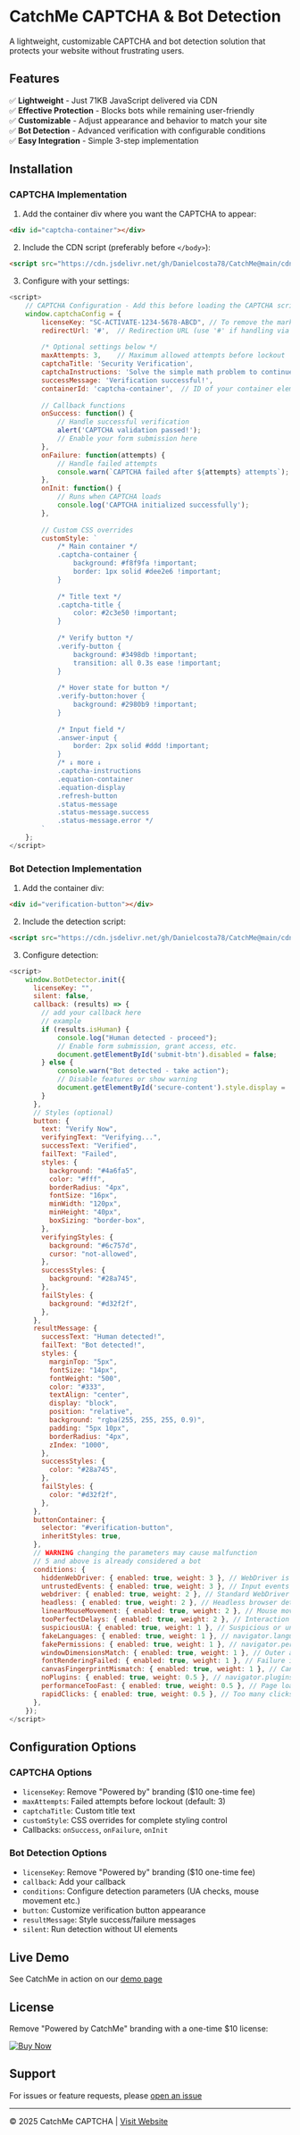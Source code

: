 # CatchMe CAPTCHA & Bot Detection

A lightweight, customizable CAPTCHA and bot detection solution that protects your website without frustrating users.

## Features

✅ **Lightweight** - Just 71KB JavaScript delivered via CDN  
✅ **Effective Protection** - Blocks bots while remaining user-friendly  
✅ **Customizable** - Adjust appearance and behavior to match your site  
✅ **Bot Detection** - Advanced verification with configurable conditions  
✅ **Easy Integration** - Simple 3-step implementation  

## Installation

### CAPTCHA Implementation

1. Add the container div where you want the CAPTCHA to appear:
```html
<div id="captcha-container"></div>
```

2. Include the CDN script (preferably before `</body>`):
```html
<script src="https://cdn.jsdelivr.net/gh/Danielcosta78/CatchMe@main/cdn/captcha.js"></script>
```

3. Configure with your settings:
```javascript
<script>
    // CAPTCHA Configuration - Add this before loading the CAPTCHA script
    window.captchaConfig = {
        licenseKey: "SC-ACTIVATE-1234-5678-ABCD", // To remove the mark Powered by CatchMe
        redirectUrl: '#',  // Redirection URL (use '#' if handling via callback)
        
        /* Optional settings below */
        maxAttempts: 3,    // Maximum allowed attempts before lockout
        captchaTitle: 'Security Verification',
        captchaInstructions: 'Solve the simple math problem to continue',
        successMessage: 'Verification successful!',
        containerId: 'captcha-container',  // ID of your container element
        
        // Callback functions
        onSuccess: function() {
            // Handle successful verification
            alert('CAPTCHA validation passed!');
            // Enable your form submission here
        },
        onFailure: function(attempts) {
            // Handle failed attempts
            console.warn(`CAPTCHA failed after ${attempts} attempts`);
        },
        onInit: function() {
            // Runs when CAPTCHA loads
            console.log('CAPTCHA initialized successfully');
        },
        
        // Custom CSS overrides
        customStyle: `
            /* Main container */
            .captcha-container {
                background: #f8f9fa !important;
                border: 1px solid #dee2e6 !important;
            }
            
            /* Title text */
            .captcha-title {
                color: #2c3e50 !important;
            }
            
            /* Verify button */
            .verify-button {
                background: #3498db !important;
                transition: all 0.3s ease !important;
            }
            
            /* Hover state for button */
            .verify-button:hover {
                background: #2980b9 !important;
            }
            
            /* Input field */
            .answer-input {
                border: 2px solid #ddd !important;
            }
            /* ↓ more ↓
            .captcha-instructions
            .equation-container
            .equation-display
            .refresh-button
            .status-message
            .status-message.success
            .status-message.error */
        `
    };
</script>
```

### Bot Detection Implementation

1. Add the container div:
```html
<div id="verification-button"></div>
```

2. Include the detection script:
```html
<script src="https://cdn.jsdelivr.net/gh/Danielcosta78/CatchMe@main/cdn/botdetector.js"></script>
```

3. Configure detection:
```javascript
<script>
    window.BotDetector.init({
      licenseKey: "",
      silent: false,
      callback: (results) => {
        // add your callback here
        // example
        if (results.isHuman) {
            console.log("Human detected - proceed");
            // Enable form submission, grant access, etc.
            document.getElementById('submit-btn').disabled = false;
        } else {
            console.warn("Bot detected - take action");
            // Disable features or show warning
            document.getElementById('secure-content').style.display = 'none';
        }
      },
      // Styles (optional)
      button: {
        text: "Verify Now",
        verifyingText: "Verifying...",
        successText: "Verified",
        failText: "Failed",
        styles: {
          background: "#4a6fa5",
          color: "#fff",
          borderRadius: "4px",
          fontSize: "16px",
          minWidth: "120px",
          minHeight: "40px",
          boxSizing: "border-box",
        },
        verifyingStyles: {
          background: "#6c757d",
          cursor: "not-allowed",
        },
        successStyles: {
          background: "#28a745",
        },
        failStyles: {
          background: "#d32f2f",
        },
      },
      resultMessage: {
        successText: "Human detected!",
        failText: "Bot detected!",
        styles: {
          marginTop: "5px",
          fontSize: "14px",
          fontWeight: "500",
          color: "#333",
          textAlign: "center",
          display: "block",
          position: "relative",
          background: "rgba(255, 255, 255, 0.9)",
          padding: "5px 10px",
          borderRadius: "4px",
          zIndex: "1000",
        },
        successStyles: {
          color: "#28a745",
        },
        failStyles: {
          color: "#d32f2f",
        },
      },
      buttonContainer: {
        selector: "#verification-button",
        inheritStyles: true,
      },
      // WARNING changing the parameters may cause malfunction
      // 5 and above is already considered a bot
      conditions: {
        hiddenWebDriver: { enabled: true, weight: 3 }, // WebDriver is present but hidden (common in bot evasion)
        untrustedEvents: { enabled: true, weight: 3 }, // Input events not triggered by a real user (e.g. via JS)
        webdriver: { enabled: true, weight: 2 }, // Standard WebDriver detection (navigator.webdriver = true)
        headless: { enabled: true, weight: 2 }, // Headless browser detected (e.g., headless Chrome)
        linearMouseMovement: { enabled: true, weight: 2 }, // Mouse moves in straight lines (not natural)
        tooPerfectDelays: { enabled: true, weight: 2 }, // Interaction delays are too precise or repetitive
        suspiciousUA: { enabled: true, weight: 1 }, // Suspicious or uncommon User-Agent string
        fakeLanguages: { enabled: true, weight: 1 }, // navigator.languages is empty or spoofed
        fakePermissions: { enabled: true, weight: 1 }, // navigator.permissions returns unrealistic or static values
        windowDimensionsMatch: { enabled: true, weight: 1 }, // Outer and inner window sizes match perfectly (common in bots)
        fontRenderingFailed: { enabled: true, weight: 1 }, // Failure in rendering fonts (headless/browserless environments)
        canvasFingerprintMismatch: { enabled: true, weight: 1 }, // Canvas fingerprint doesn't match expected values (spoofed)
        noPlugins: { enabled: true, weight: 0.5 }, // navigator.plugins is empty (unusual for normal browsers)
        performanceTooFast: { enabled: true, weight: 0.5 }, // Page loads or responses are unnaturally fast
        rapidClicks: { enabled: true, weight: 0.5 }, // Too many clicks in a short time (bot-like behavior)
      },
    });
</script>
```

## Configuration Options

### CAPTCHA Options
- `licenseKey`: Remove "Powered by" branding ($10 one-time fee)
- `maxAttempts`: Failed attempts before lockout (default: 3)
- `captchaTitle`: Custom title text
- `customStyle`: CSS overrides for complete styling control
- Callbacks: `onSuccess`, `onFailure`, `onInit`

### Bot Detection Options
- `licenseKey`: Remove "Powered by" branding ($10 one-time fee)
- `callback`: Add your callback
- `conditions`: Configure detection parameters (UA checks, mouse movement etc.)
- `button`: Customize verification button appearance
- `resultMessage`: Style success/failure messages
- `silent`: Run detection without UI elements

## Live Demo

See CatchMe in action on our [demo page](https://catchmecaptcha.vercel.app)

## License

Remove "Powered by CatchMe" branding with a one-time $10 license:

[![Buy Now](https://www.paypalobjects.com/en_US/i/btn/btn_buynowCC_LG.gif)](https://www.paypal.com/cgi-bin/webscr?cmd=_s-xclick&hosted_button_id=MV2RQ75CA8S82)

## Support

For issues or feature requests, please [open an issue](https://github.com/Danielcosta78/)

---

© 2025 CatchMe CAPTCHA | [Visit Website](https://catchmecaptcha.vercel.app)
